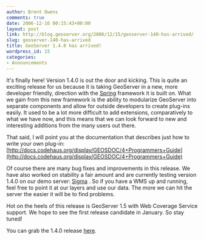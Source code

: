 ```yaml
---
author: Brent Owens
comments: true
date: 2006-12-16 00:15:43+00:00
layout: post
link: http://blog.geoserver.org/2006/12/15/geoserver-140-has-arrived/
slug: geoserver-140-has-arrived
title: GeoServer 1.4.0 has arrived!
wordpress_id: 15
categories:
- Announcements
---
```


It's finally here! Version 1.4.0 is out the door and kicking. This is quite an exciting release for us because it is taking GeoServer in a new, more developer friendly, direction with the [Spring](http://www.springframework.org/) framework it is built on. What we gain from this new framework is the ability to modularize GeoServer into separate components and allow for outside developers to create plug-ins easily. It used to be a lot more difficult to add extensions, comparatively to what we have now, and this means that we can look forward to new and interesting additions from the many users out there.




That said, I will point you at the documentation that describes just how to write your own plug-in: [http://docs.codehaus.org/display/GEOSDOC/4+Programmers+Guide](http://docs.codehaus.org/display/GEOSDOC/4+Programmers+Guide)




Of course there are many bug fixes and improvements in this release. We have also worked on stability a fair amount and are currently testing version 1.4.0 on our demo server: [Sigma](http://sigma.openplans.org) . So if you have a WMS up and running, feel free to point it at our layers and use our data. The more we can hit the server the easier it will be to find problems.




Hot on the heels of this release is GeoServer 1.5 with Web Coverage Service support. We hope to see the first release candidate in January. So stay tuned!




You can grab the 1.4.0 release [here](http://docs.codehaus.org/display/GEOS/GeoServer+1.4.0).
